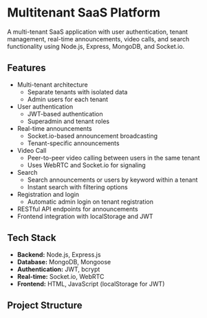# Multitenant SaaS Platform

A multi-tenant SaaS application with user authentication, tenant management, real-time announcements, video calls, and search functionality using Node.js, Express, MongoDB, and Socket.io.

## Features

- Multi-tenant architecture
  - Separate tenants with isolated data
  - Admin users for each tenant
- User authentication
  - JWT-based authentication
  - Superadmin and tenant roles
- Real-time announcements
  - Socket.io-based announcement broadcasting
  - Tenant-specific announcements
- Video Call
  - Peer-to-peer video calling between users in the same tenant
  - Uses WebRTC and Socket.io for signaling
- Search
  - Search announcements or users by keyword within a tenant
  - Instant search with filtering options
- Registration and login
  - Automatic admin login on tenant registration
- RESTful API endpoints for announcements
- Frontend integration with localStorage and JWT

## Tech Stack

- **Backend:** Node.js, Express.js  
- **Database:** MongoDB, Mongoose  
- **Authentication:** JWT, bcrypt  
- **Real-time:** Socket.io, WebRTC  
- **Frontend:** HTML, JavaScript (localStorage for JWT)

## Project Structure

